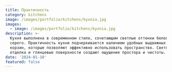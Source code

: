 ```yaml
---
title: Практичность
category: kitchens
image: /images/portfolio/kitchens/kyxnia.jpg
images:
  - image: /images/portfolio/kitchens/kyxnia.jpg
description: >-
  Кухня выполнена в современном стиле, сочетающем светлые оттенки белого и
  серого. Практичность кухни подчеркивается наличием удобных выдвижных ящиков и
  корзин, которые позволяют эффективно использовать пространство. Светлая
  отделка и глянцевые поверхности создают ощущение простора и чистоты.
date: '2024-01-10'
featured: false
---
```


